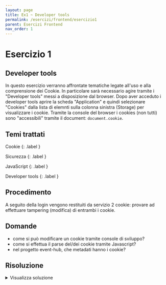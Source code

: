 ```yaml
---
layout: page
title: Ex1 ~ Developer tools
permalink: /esercizi/frontend/esercizio1
parent: Esercizi Frontend
nav_order: 1
---
```

# Esercizio 1

## Developer tools
In questo esercizio verranno affrontate tematiche legate all'uso e alla comprensione dei Cookie. In particolare sarà necessario agire tramite i "Developer tools" messi a disposizione dal browser. Dopo aver acceduto i developer tools aprire la scheda "Application" e quindi selezionare "Cookies" dalla lista di elemnti sulla colonna sinistra (Storage) per visualizzare i cookie. Tramite la console del browser i cookies (non tutti) sono "accessibili" tramite il document: ```document.cookie```.

## Temi trattati
Cookie
{: .label }

Sicurezza
{: .label }

JavaScript
{: .label }

Developer tools
{: .label }

## Procedimento
A seguito della login vengono restituiti da servizio 2 cookie: provare ad effettuare tampering (modifica) di entrambi i cookie.

## Domande
- come si può modificare un cookie tramite console di sviluppo?
- come si effettua il parse del/dei cookie tramite Javascript?
- nel progetto event-hub, che metadati hanno i cookie?

## Risoluzione
<details>
  <summary>Visualizza soluzione</summary>
  <ol>
    <li>
        Aprire i developer tools. Raggiungere la sezione Application/Storage/Cookies
    </li>
    <li>
        Selezionare http://localhost:4200
    </li>
    <li>
        Provare a modificare il campo "Value" del cookie JWT; navigare il sito e verificare che gli endpoint che prevedono che i servizi identifichino l'utente loggato (riconosciuto tramite le info presenti nel cookie JWT) NON funzionino. La modifica in questo caso è stata efficace perché è stata fatta "tramite" il browser che deve poter avere visibilità dei cookie (anche HttpOnly) per poterli poi inviare nelle successive request.
    </li>
    <li>
        Eseguire la logout, quindi la login. Provare a modificare il cookie JWT tramite console e verificare non sia possibile; non lo è in quanto JWT è un cookie HttpOnly e quindi non visibile/modificabile tramite Javascript. Questa accortezza aiuta a prevenire attacchi di tipo XSS: un attaccante può provare a iniettare codice malevolo nell'applicativo ma non sarà in grado di modificare il cookie contenente le informazioni del JWT. Il token "custom_theme", non essendo HttpOnly risulta invece modificabile.
    </li>
  </ol>
</details>
